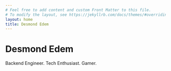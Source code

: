 ```yaml
---
# Feel free to add content and custom Front Matter to this file.
# To modify the layout, see https://jekyllrb.com/docs/themes/#overriding-theme-defaults
layout: home
title: Desmond Edem
---
```


<div class="heading">
  <h1 class="heading__logo">Desmond Edem</h1>
  <div class="heading__tagline">
    <span>Backend Engineer. Tech Enthusiast. Gamer.</span>
    <div class="social-links">
      <a href="https://www.linkedin.com/in/desmondedem" class="social-links__link" target="_blank" title="LinkedIn">
        <i class="fab fa-linkedin"></i>
      </a>
      <a href="https://github.com/meetKazuki" class="social-links__link" target="_blank" title="Github">
        <i class="fab fa-github"></i>
      </a>
      <a href="mailto:meetdesmond.edem@gmail.com" title="Email">
        <i class="fas fa-envelope"></i>
      </a>
    </div>
  </div>
</div>
